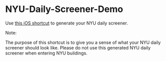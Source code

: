 # NYU-Daily-Screener-Demo
Use [this iOS shortcut](https://www.icloud.com/shortcuts/f344f0dc98574bad9d2b4026025d6f4a) to generate your NYU daily screener.

Note:

The purpose of this shortcut is to give you a sense of what your NYU daily screener should look like. Please do not use this generated NYU daily screener when entering NYU buildings.
